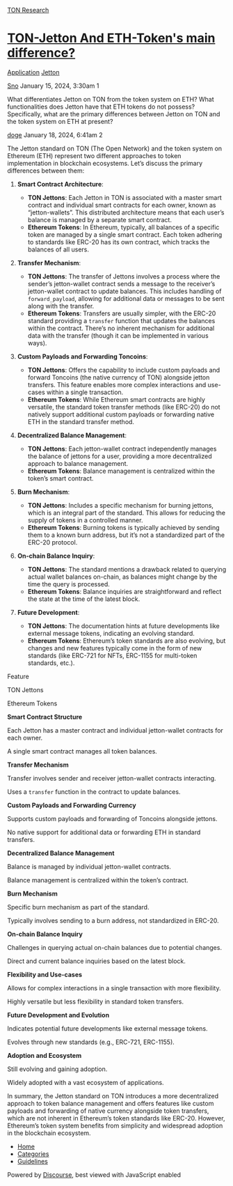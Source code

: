 [TON Research](/)

# [TON-Jetton And ETH-Token's main difference?](/t/ton-jetton-and-eth-tokens-main-difference/33)

[Application](/c/application/jetton/26)  [Jetton](/c/application/jetton/26) 

    

[Sno](https://tonresear.ch/u/Sno)  January 15, 2024, 3:30am  1

What differentiates Jetton on TON from the token system on ETH? What functionalities does Jetton have that ETH tokens do not possess?  
Specifically, what are the primary differences between Jetton on TON and the token system on ETH at present?

 

[doge](https://tonresear.ch/u/doge) January 18, 2024, 6:41am  2

The Jetton standard on TON (The Open Network) and the token system on Ethereum (ETH) represent two different approaches to token implementation in blockchain ecosystems. Let’s discuss the primary differences between them:

1.  **Smart Contract Architecture**:
    
    *   **TON Jettons**: Each Jetton in TON is associated with a master smart contract and individual smart contracts for each owner, known as “jetton-wallets”. This distributed architecture means that each user’s balance is managed by a separate smart contract.
    *   **Ethereum Tokens**: In Ethereum, typically, all balances of a specific token are managed by a single smart contract. Each token adhering to standards like ERC-20 has its own contract, which tracks the balances of all users.
2.  **Transfer Mechanism**:
    
    *   **TON Jettons**: The transfer of Jettons involves a process where the sender’s jetton-wallet contract sends a message to the receiver’s jetton-wallet contract to update balances. This includes handling of `forward_payload`, allowing for additional data or messages to be sent along with the transfer.
    *   **Ethereum Tokens**: Transfers are usually simpler, with the ERC-20 standard providing a `transfer` function that updates the balances within the contract. There’s no inherent mechanism for additional data with the transfer (though it can be implemented in various ways).
3.  **Custom Payloads and Forwarding Toncoins**:
    
    *   **TON Jettons**: Offers the capability to include custom payloads and forward Toncoins (the native currency of TON) alongside jetton transfers. This feature enables more complex interactions and use-cases within a single transaction.
    *   **Ethereum Tokens**: While Ethereum smart contracts are highly versatile, the standard token transfer methods (like ERC-20) do not natively support additional custom payloads or forwarding native ETH in the standard transfer method.
4.  **Decentralized Balance Management**:
    
    *   **TON Jettons**: Each jetton-wallet contract independently manages the balance of jettons for a user, providing a more decentralized approach to balance management.
    *   **Ethereum Tokens**: Balance management is centralized within the token’s smart contract.
5.  **Burn Mechanism**:
    
    *   **TON Jettons**: Includes a specific mechanism for burning jettons, which is an integral part of the standard. This allows for reducing the supply of tokens in a controlled manner.
    *   **Ethereum Tokens**: Burning tokens is typically achieved by sending them to a known burn address, but it’s not a standardized part of the ERC-20 protocol.
6.  **On-chain Balance Inquiry**:
    
    *   **TON Jettons**: The standard mentions a drawback related to querying actual wallet balances on-chain, as balances might change by the time the query is processed.
    *   **Ethereum Tokens**: Balance inquiries are straightforward and reflect the state at the time of the latest block.
7.  **Future Development**:
    
    *   **TON Jettons**: The documentation hints at future developments like external message tokens, indicating an evolving standard.
    *   **Ethereum Tokens**: Ethereum’s token standards are also evolving, but changes and new features typically come in the form of new standards (like ERC-721 for NFTs, ERC-1155 for multi-token standards, etc.).

Feature

TON Jettons

Ethereum Tokens

**Smart Contract Structure**

Each Jetton has a master contract and individual jetton-wallet contracts for each owner.

A single smart contract manages all token balances.

**Transfer Mechanism**

Transfer involves sender and receiver jetton-wallet contracts interacting.

Uses a `transfer` function in the contract to update balances.

**Custom Payloads and Forwarding Currency**

Supports custom payloads and forwarding of Toncoins alongside jettons.

No native support for additional data or forwarding ETH in standard transfers.

**Decentralized Balance Management**

Balance is managed by individual jetton-wallet contracts.

Balance management is centralized within the token’s contract.

**Burn Mechanism**

Specific burn mechanism as part of the standard.

Typically involves sending to a burn address, not standardized in ERC-20.

**On-chain Balance Inquiry**

Challenges in querying actual on-chain balances due to potential changes.

Direct and current balance inquiries based on the latest block.

**Flexibility and Use-cases**

Allows for complex interactions in a single transaction with more flexibility.

Highly versatile but less flexibility in standard token transfers.

**Future Development and Evolution**

Indicates potential future developments like external message tokens.

Evolves through new standards (e.g., ERC-721, ERC-1155).

**Adoption and Ecosystem**

Still evolving and gaining adoption.

Widely adopted with a vast ecosystem of applications.

In summary, the Jetton standard on TON introduces a more decentralized approach to token balance management and offers features like custom payloads and forwarding of native currency alongside token transfers, which are not inherent in Ethereum’s token standards like ERC-20. However, Ethereum’s token system benefits from simplicity and widespread adoption in the blockchain ecosystem.

 

*   [Home](/)
*   [Categories](/categories)
*   [Guidelines](/guidelines)

Powered by [Discourse](https://www.discourse.org), best viewed with JavaScript enabled
